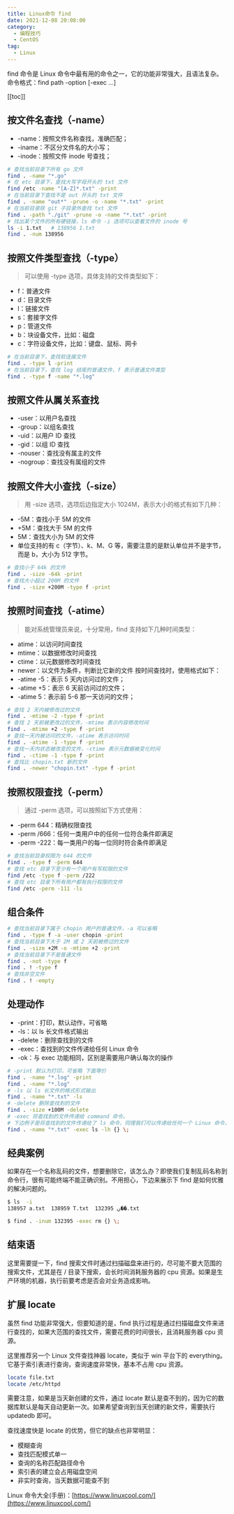 ```yaml
---
title: Linux命令 find
date: 2021-12-08 20:08:00
category: 
  - 编程技巧
  - CentOS
tag: 
  - Linux
---
```


find 命令是 Linux 命令中最有用的命令之一，它的功能非常强大，且语法复杂。<br/>
命令格式：find path -option [-exec ...]

<!-- more -->
[[toc]]

## 按文件名查找（-name）

- -name：按照文件名称查找，准确匹配；
- -iname：不区分文件名的大小写；
- -inode：按照文件 inode 号查找；

```bash
# 查找当前目录下所有 go 文件
find . -name "*.go"
# 在 etc 目录下，查找大写字母开头的 txt 文件
find /etc -name "[A-Z]*.txt" -print
# 在当前目录下查找不是 out 开头的 txt 文件
find . -name "out*" -prune -o -name "*.txt" -print
# 在当前目录除 git 子目录外查找 txt 文件
find . -path "./git" -prune -o -name "*.txt" -print
# 找出某个文件的所有硬链接，ls 命令 -i 选项可以查看文件的 inode 号
ls -i 1.txt   # 138956 1.txt
find . -num 138956
```

## 按照文件类型查找（-type）

> 可以使用 -type 选项，具体支持的文件类型如下：

- f：普通文件
- d：目录文件
- l：链接文件
- s：套接字文件
- p：管道文件
- b：块设备文件，比如：磁盘
- c：字符设备文件，比如：键盘、鼠标、网卡

```bash
# 在当前目录下，查找软连接文件
find . -type l -print
# 在当前目录下，查找 log 结尾的普通文件，f 表示普通文件类型
find . -type f -name "*.log"
```

## 按照文件从属关系查找

- -user：以用户名查找
- -group：以组名查找
- -uid：以用户 ID 查找
- -gid：以组 ID 查找
- -nouser：查找没有属主的文件
- -nogroup：查找没有属组的文件

## 按照文件大小查找（-size）

> 用 -size 选项，选项后边指定大小 1024M，表示大小的格式有如下几种：

- -5M：查找小于 5M 的文件
- +5M：查找大于 5M 的文件
- 5M：查找大小为 5M 的文件
- 单位支持的有 c（字节）、k、M、G 等，需要注意的是默认单位并不是字节，而是 b，大小为 512 字节。

```bash
# 查找小于 64k 的文件
find . -size -64k -print
# 查找大小超过 200M 的文件
find . -size +200M -type f -print
```

## 按照时间查找（-atime）

> 能对系统管理员来说，十分常用，find 支持如下几种时间类型：

- atime：以访问时间查找
- mtime：以数据修改时间查找
- ctime：以元数据修改时间查找
- newer：以文件为条件，判断比它新的文件
  按时间查找时，使用格式如下：
- -atime -5：表示 5 天内访问过的文件；
- -atime +5：表示 6 天前访问过的文件；
- -atime 5：表示前 5-6 那一天访问的文件；

```bash
# 查找 2 天内被修改过的文件
find . -mtime -2 -type f -print
# 查找 2 天前被更改过的文件，-mtime 表示内容修改时间
find . -mtime +2 -type f -print
# 查找一天内被访问的文件，-atime 表示访问时间
find . -atime -1 -type f -print
# 查找一天内状态被改变的文件，-ctime 表示元数据被变化时间
find . -ctime -1 -type f -print
# 查找比 chopin.txt 新的文件
find . -newer "chopin.txt" -type f -print
```

## 按照权限查找（-perm）

> 通过 -perm 选项，可以按照如下方式使用：

- -perm 644：精确权限查找
- -perm /666：任何一类用户中的任何一位符合条件即满足
- -perm -222：每一类用户的每一位同时符合条件即满足

```bash
# 查找当前目录权限为 644 的文件
find . -type f -perm 644
# 查找 etc 目录下至少有一个用户有写权限的文件
find /etc -type f -perm /222
# 查找 etc 目录下所有用户都有执行权限的文件
find /etc -perm -111 -ls
```

## 组合条件

```bash
# 查找当前目录下属于 chopin 用户的普通文件，-a 可以省略
find . -type f -a -user chopin -print
# 查找当前目录下大于 2M 或 2 天前被修过的文件
find . -size +2M -o -mtime +2 -print
# 查找当前目录下不是普通文件
find . -not -type f
find . ! -type f
# 查找非空文件
find . ! -empty
```

## 处理动作

- -print：打印，默认动作，可省略
- -ls：以 ls 长文件格式输出
- -delete：删除查找到的文件
- -exec：查找到的文件传递给任何 Linux 命令
- -ok：与 exec 功能相同，区别是需要用户确认每次的操作

```bash
# -print 默认为打印，可省略 下面等价
find . -name "*.log" -print
find . -name "*.log"
# -ls 以 ls 长文件的格式形式输出
find . -name "*.txt" -ls
# -delete 删除查找到的文件
find . -size +100M -delete
# -exec 将查找到的文件传递给 command 命令。
# 下边例子是将查找到的文件传递给了 ls 命令，同理我们可以传递给任何一个 Linux 命令，功能十分强大，也很灵活。
find . -name "*.txt" -exec ls -lh {} \;
```

## 经典案例

如果存在一个名称乱码的文件，想要删除它，该怎么办？即使我们复制乱码名称到命令行，很有可能终端不能正确识别。不用担心，下边来展示下 find 是如何优雅的解决问题的。

```bash
$ ls  -i
138957 a.txt  138959 T.txt  132395 ڹ��.txt

$ find . -inum 132395 -exec rm {} \;
```

## 结束语

这里需要提一下，find 搜索文件时通过扫描磁盘来进行的，尽可能不要大范围的搜索文件，尤其是在 / 目录下搜索，会长时间消耗服务器的 cpu 资源。如果是生产环境的机器，执行前要考虑是否会对业务造成影响。

## 扩展 locate

虽然 find 功能非常强大，但要知道的是，find 执行过程是通过扫描磁盘文件来进行查找的，如果大范围的查找文件，需要花费的时间很长，且消耗服务器 cpu 资源。

这里推荐另一个 Linux 文件查找神器 locate，类似于 win 平台下的 everything。它基于索引表进行查询，查询速度非常快，基本不占用 cpu 资源。

```bash
locate file.txt
locate /etc/httpd
```

需要注意，如果是当天新创建的文件，通过 locate 默认是查不到的，因为它的数据库默认是每天自动更新一次。如果希望查询到当天创建的新文件，需要执行 updatedb 即可。

查找速度快是 locate 的优势，但它的缺点也非常明显：

- 模糊查询
- 查找匹配模式单一
- 查询的名称匹配路径命令
- 索引表的建立会占用磁盘空间
- 非实时查询，当天数据可能查不到

Linux 命令大全(手册)：[https://www.linuxcool.com/](https://www.linuxcool.com/)
